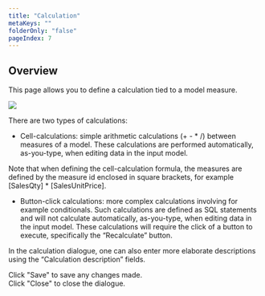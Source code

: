 ```yaml
---
title: "Calculation"
metaKeys: ""
folderOnly: "false"
pageIndex: 7
---
```


## Overview
This page allows you to define a calculation tied to a model measure.
<br/>

![](https://profitbasedocs.blob.core.windows.net/plannerimages/calculation.JPG)

There are two types of calculations:<br/>

-	Cell-calculations: simple arithmetic calculations (+ - * /) between measures of a model. These calculations are performed automatically, as-you-type, when editing data in the input model.<br/>

Note that when defining the cell-calculation formula, the measures are defined by the measure id enclosed in square brackets, for example [SalesQty] * [SalesUnitPrice].<br/>

-	Button-click calculations: more complex calculations involving for example conditionals. Such calculations are defined as SQL statements and will not calculate automatically, as-you-type, when editing data in the input model. These calculations will require the click of a button to execute, specifically the “Recalculate” button.<br/>

In the calculation dialogue, one can also enter more elaborate descriptions using the “Calculation description” fields.<br/>

Click "Save" to save any changes made.<br/>
Click "Close" to close the dialogue.

<br/>


